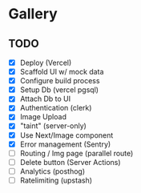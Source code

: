# Gallery

## TODO

- [x] Deploy (Vercel)
- [x] Scaffold UI w/ mock data
- [x] Configure build process
- [x] Setup Db (vercel pgsql)
- [x] Attach Db to UI
- [x] Authentication (clerk)
- [x] Image Upload
- [x] "taint" (server-only)
- [x] Use Next/Image component
- [x] Error management (Sentry)
- [ ] Routing / Img page (parallel route)
- [ ] Delete button (Server Actions)
- [ ] Analytics (posthog)
- [ ] Ratelimiting (upstash)
